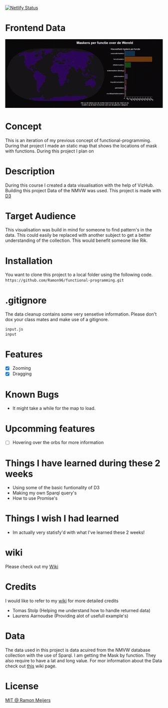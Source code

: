 [![Netlify Status](https://api.netlify.com/api/v1/badges/6ec24ec8-1e0a-4c88-8eb9-873527bf4572/deploy-status)](https://app.netlify.com/sites/maskers-fd/deploys)

# Frontend Data
![Maskers op functie over de hele wereld](https://github.com/Ramon96/frontend-data/blob/master/documantion/demo.gif)

# Concept
This is an iteration of my previous concept of functional-programming. During that project I made an static map that shows the locations of mask with functions. During this project I plan on 

# Description
During this course I created a data visualisation with the help of VizHub. Building this project Data of the NMVW was used.
This project is made with [D3](https://d3js.org/)

# Target Audience
This visualisation was build in mind for someone to find pattern's in the data. This could easily be replaced with another subject to get a better understanding of the collection. This would benefit someone like Rik.

# Installation
You want to clone this project to a local folder using the following code. 
`https://github.com/Ramon96/functional-programming.git`

# .gitignore
The data cleanup contains some very sensetive information. 
Please don't dox your class mates and make use of a gitignore.
```
input.js
input
```

# Features
- [x] Zooming
- [x] Dragging

# Known Bugs 
 * It might take a while for the map to load.
 
# Upcomming features
- [ ] Hovering over the orbs for more information

# Things I have learned during these 2 weeks
 * Using some of the basic funtionality of D3
 * Making my own Sparql query's
 * How to use Promise's
 
# Things I wish I had learned
 * Im actually very statisfy'd with what I've learned these 2 weeks!
 
# wiki 
Please check out my [Wiki](https://github.com/Ramon96/functional-programming/wiki)

# Credits
I would like to refer to my [wiki](https://github.com/Ramon96/functional-programming/wiki/2.0-Credits) for more detailed credits
 * Tomas Stolp (Helping me understand how to handle returned data)
 * Laurens Aarnoudse (Providing alot of usefull example's)
 
 # Data
 The data used in this project is data acuired from the NMVW database collection with the use of Sparql.
 I am getting the Mask by function. They also require to have a lat and long value. 
 For mor information about the Data check out [this](https://github.com/Ramon96/functional-programming/wiki/1.5-De-spaqrl-Query) wiki page.

# License
[MIT @ Ramon Meijers](https://github.com/Ramon96/functional-programming/blob/master/LICENSE)

